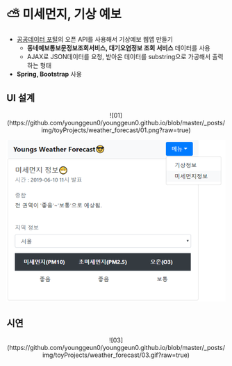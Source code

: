 # ⛅ 미세먼지, 기상 예보

* [공공데이터 포털](https://www.data.go.kr/)의 오픈 API를 사용해서 기상예보 웹앱 만들기
  * **동네예보통보문정보조회서비스, 대기오염정보 조회 서비스** 데이터를 사용
  * AJAX로 JSON데이터를 요청, 받아온 데이터를 substring으로 가공해서 출력하는 형태
* **Spring, Bootstrap** 사용
  
## UI 설계

<center>
![01](https://github.com/younggeun0/younggeun0.github.io/blob/master/_posts/img/toyProjects/weather_forecast/01.png?raw=true)

![02](https://github.com/younggeun0/younggeun0.github.io/blob/master/_posts/img/toyProjects/weather_forecast/02.png?raw=true)
</center>

## 시연

<center>
![03](https://github.com/younggeun0/younggeun0.github.io/blob/master/_posts/img/toyProjects/weather_forecast/03.gif?raw=true)
</center>
